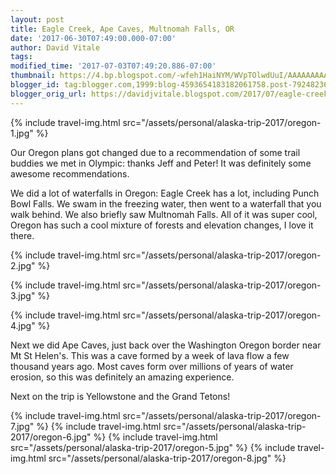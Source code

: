 ```yaml
---
layout: post
title: Eagle Creek, Ape Caves, Multnomah Falls, OR
date: '2017-06-30T07:49:00.000-07:00'
author: David Vitale
tags: 
modified_time: '2017-07-03T07:49:20.886-07:00'
thumbnail: https://4.bp.blogspot.com/-wfeh1HaiNYM/WVpTOlwdUuI/AAAAAAAAAyQ/khiFi4ims0scLrG-pAFj0Ri4RRoSkZvHQCLcBGAs/s72-c/IMG_5441_800x533.JPG
blogger_id: tag:blogger.com,1999:blog-4593654183182061758.post-7924823684763864813
blogger_orig_url: https://davidjvitale.blogspot.com/2017/07/eagle-creek-ape-caves-multnomah.html
---
```


{% include travel-img.html src="/assets/personal/alaska-trip-2017/oregon-1.jpg" %}

Our Oregon plans got changed due to a recommendation of some trail buddies we met in Olympic: thanks Jeff and Peter! It was definitely some awesome recommendations. 

We did a lot of waterfalls in Oregon: Eagle Creek has a lot, including Punch Bowl Falls. We swam in the freezing water, then went to a waterfall that you walk behind. We also briefly saw Multnomah Falls. All of it was super cool, Oregon has such a cool mixture of forests and elevation changes, I love it there. 

{% include travel-img.html src="/assets/personal/alaska-trip-2017/oregon-2.jpg" %}

{% include travel-img.html src="/assets/personal/alaska-trip-2017/oregon-3.jpg" %}

{% include travel-img.html src="/assets/personal/alaska-trip-2017/oregon-4.jpg" %}

Next we did Ape Caves, just back over the Washington Oregon border near Mt St Helen's. This was a cave formed by a week of lava flow a few thousand years ago.  Most caves form over millions of years of water erosion, so this was definitely an amazing experience. 

Next on the trip is Yellowstone and the Grand Tetons! 


{% include travel-img.html src="/assets/personal/alaska-trip-2017/oregon-7.jpg" %}
{% include travel-img.html src="/assets/personal/alaska-trip-2017/oregon-6.jpg" %}
{% include travel-img.html src="/assets/personal/alaska-trip-2017/oregon-5.jpg" %}
{% include travel-img.html src="/assets/personal/alaska-trip-2017/oregon-8.jpg" %}

